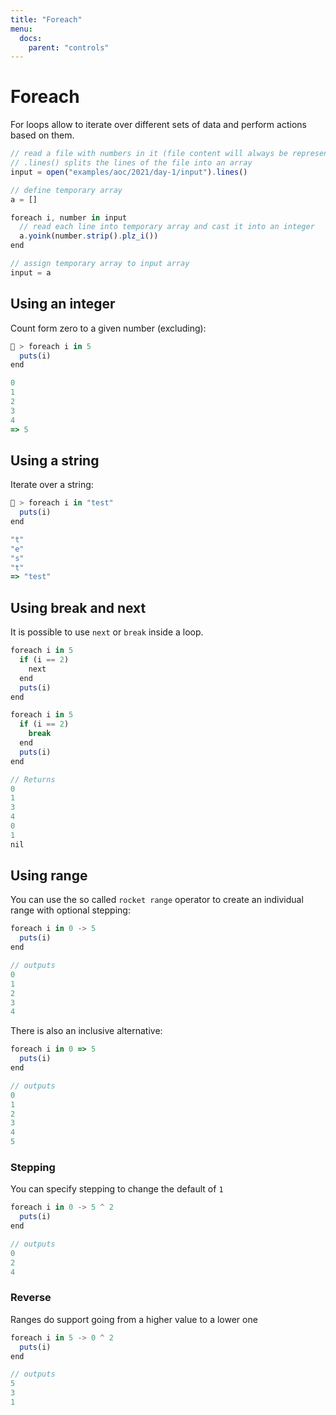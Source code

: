 ```yaml
---
title: "Foreach"
menu:
  docs:
    parent: "controls"
---
```

# Foreach
For loops allow to iterate over different sets of data and perform actions based on them.

```js
// read a file with numbers in it (file content will always be represented by strings)
// .lines() splits the lines of the file into an array
input = open("examples/aoc/2021/day-1/input").lines()

// define temporary array
a = []

foreach i, number in input
  // read each line into temporary array and cast it into an integer
  a.yoink(number.strip().plz_i())
end

// assign temporary array to input array
input = a
```

## Using an integer
Count form zero to a given number (excluding):

```js
🚀 > foreach i in 5
  puts(i)
end

0
1
2
3
4
=> 5
```

## Using a string
Iterate over a string:

```js
🚀 > foreach i in "test" 
  puts(i)
end

"t"
"e"
"s"
"t" 
=> "test"
```

## Using break and next
It is possible to use `next` or `break` inside a loop.

```js
foreach i in 5
  if (i == 2)
    next
  end
  puts(i)
end

foreach i in 5
  if (i == 2)
    break
  end
  puts(i)
end

// Returns
0
1
3
4
0
1
nil
```

## Using range

You can use the so called `rocket range` operator to create an individual range with optional stepping:

```js
foreach i in 0 -> 5
  puts(i)
end

// outputs
0
1
2
3
4
```

There is also an inclusive alternative:

```js
foreach i in 0 => 5
  puts(i)
end

// outputs
0
1
2
3
4
5
```

### Stepping

You can specify stepping to change the default of `1`

```js
foreach i in 0 -> 5 ^ 2
  puts(i)
end

// outputs
0
2
4
```

### Reverse

Ranges do support going from a higher value to a lower one

```js
foreach i in 5 -> 0 ^ 2
  puts(i)
end

// outputs
5
3
1
```
